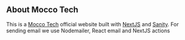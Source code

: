 ## About Mocco Tech

This is a [Mocco Tech](https://www.moccotech.com) official website built with [NextJS](https://nextjs.org/) and [Sanity](https://www.sanity.io/).
For sending email we use Nodemailer, React email and NextJS actions
